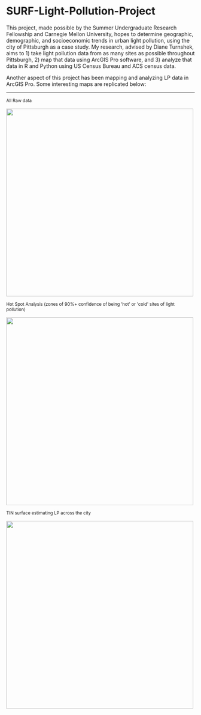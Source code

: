 # SURF-Light-Pollution-Project

This project, made possible by the Summer Undergraduate Research Fellowship and Carnegie Mellon University, hopes to determine geographic, demographic, and socioeconomic trends in urban light pollution, using the city of Pittsburgh as a case study.
My research, advised by Diane Turnshek, aims to 1) take light pollution data from as many sites as possible throughout Pittsburgh, 2) map that data using ArcGIS Pro software, and 3) analyze that data in R and Python using US Census Bureau and ACS census data.

Another aspect of this project has been mapping and analyzing LP data in ArcGIS Pro. Some interesting maps are replicated below:

<hr>

<sub>All Raw data</sub>

<img src="https://drive.google.com/uc?export=view&id=1DRcuVzcIDF54MbD7n-oodU3E_9dtNLkd" width="500">

<sub>Hot Spot Analysis (zones of 90%+ confidence of being 'hot' or 'cold' sites of light pollution)</sub>

<img src="https://drive.google.com/uc?export=view&id=1JQ3xBtdsEgUpA0uOIP1-08-KrPvlvG5L" width="500">

<sub>TIN surface estimating LP across the city</sub>

<img src="https://drive.google.com/uc?export=view&id=1_edvx5vthBcwciw8BGIoe5vDXRMYszoQ" width="500">

